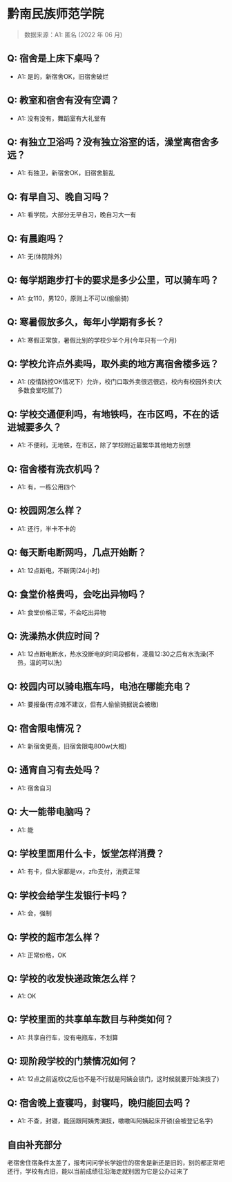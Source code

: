 # 黔南民族师范学院

> 数据来源：A1: 匿名 (2022 年 06 月)

## Q: 宿舍是上床下桌吗？

- A1: 是的，新宿舍OK，旧宿舍破烂

## Q: 教室和宿舍有没有空调？

- A1: 没有没有，舞蹈室有大礼堂有

## Q: 有独立卫浴吗？没有独立浴室的话，澡堂离宿舍多远？

- A1: 有独卫，新宿舍OK，旧宿舍脏乱

## Q: 有早自习、晚自习吗？

- A1: 看学院，大部分无早自习，晚自习大一有

## Q: 有晨跑吗？

- A1: 无(体院除外)

## Q: 每学期跑步打卡的要求是多少公里，可以骑车吗？

- A1: 女110，男120，原则上不可以(偷偷骑)

## Q: 寒暑假放多久，每年小学期有多长？

- A1: 寒假正常放，暑假比别的学校少半个月(今年只有一个月)

## Q: 学校允许点外卖吗，取外卖的地方离宿舍楼多远？

- A1: (疫情防控OK情况下）允许，校门口取外卖很远很远，校内有校园外卖(大多数食堂吃腻了)

## Q: 学校交通便利吗，有地铁吗，在市区吗，不在的话进城要多久？

- A1: 不便利，无地铁，在市区，除了学校附近最繁华其他地方别想

## Q: 宿舍楼有洗衣机吗？

- A1: 有，一栋公用四个

## Q: 校园网怎么样？

- A1: 还行，半卡不卡的

## Q: 每天断电断网吗，几点开始断？

- A1: 12点断电，不断网(24小时)

## Q: 食堂价格贵吗，会吃出异物吗？

- A1: 食堂价格正常，不会吃出异物

## Q: 洗澡热水供应时间？

- A1: 12点断电断水，热水没断电的时间段都有，凌晨12:30之后有水洗澡(不热，温的可以洗)

## Q: 校园内可以骑电瓶车吗，电池在哪能充电？

- A1: 要报备(有点难不建议，但有人偷偷骑据说会被缴)

## Q: 宿舍限电情况？

- A1: 新宿舍更高，旧宿舍限电800w(大概)

## Q: 通宵自习有去处吗？

- A1: 宿舍自习

## Q: 大一能带电脑吗？

- A1: 能

## Q: 学校里面用什么卡，饭堂怎样消费？

- A1: 有卡，但大家都是vx，zfb支付，消费正常

## Q: 学校会给学生发银行卡吗？

- A1: 会，强制

## Q: 学校的超市怎么样？

- A1: 正常价格，OK

## Q: 学校的收发快递政策怎么样？

- A1: OK

## Q: 学校里面的共享单车数目与种类如何？

- A1: 共享自行车，没有电瓶车，不划算

## Q: 现阶段学校的门禁情况如何？

- A1: 12点之前返校(之后也不是不行就是阿姨会锁门，这时候就要开始演技了)

## Q: 宿舍晚上查寝吗，封寝吗，晚归能回去吗？

- A1: 不查，封寝，能回跟阿姨秀演技，嗷嗷叫阿姨起床开锁(会被登记名字)

## 自由补充部分

老宿舍住宿条件太差了，报考问问学长学姐住的宿舍是新还是旧的，别的都正常吧还行，学校有点旧，能以当前成绩往沿海走就别因为它是公办过来了